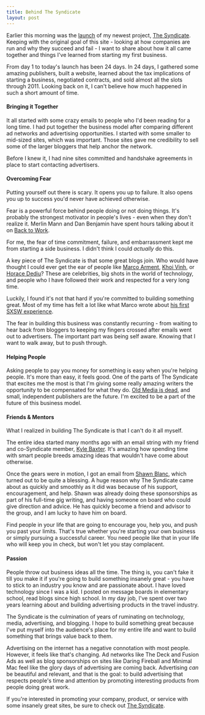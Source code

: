```yaml
---
title: Behind The Syndicate
layout: post
---
```


Earlier this morning was the [launch](http://behindcompanies.com/2011/10/introducing-the-syndicate/) of my newest project, [The Syndicate](http://syndicateads.net). Keeping with the original goal of this site - looking at how companies are run and why they succeed and fail - I want to share about how it all came together and things I've learned from starting my first business.

From day 1 to today's launch has been 24 days. In 24 days, I gathered some amazing publishers, built a website, learned about the tax implications of starting a business, negotiated contracts, and sold almost all the slots through 2011. Looking back on it, I can't believe how much happened in such a short amount of time.

#### Bringing it Together

It all started with some crazy emails to people who I'd been reading for a long time. I had put together the business model after comparing different ad networks and advertising opportunities. I started with some smaller to mid-sized sites, which was important. Those sites gave me credibility to sell some of the larger bloggers that help anchor the network.

Before I knew it, I had nine sites committed and handshake agreements in place to start contacting advertisers.

#### Overcoming Fear

Putting yourself out there is scary. It opens you up to failure. It also opens you up to success you'd never have achieved otherwise.

Fear is a powerful force behind people doing or not doing things. It's probably the strongest motivator in people's lives - even when they don't realize it. Merlin Mann and Dan Benjamin have spent hours talking about it on [Back to Work](http://5by5.tv/b2w/23-failure-option).

For me, the fear of time commitment, failure, and embarrassment kept me from starting a side business. I didn't think I could *actually* do this.

A key piece of The Syndicate is that some great blogs join. Who would have thought I could ever get the ear of people like [Marco Arment](http://marco.org/), [Khoi Vinh](http://subtraction.com/), or [Horace Dediu](http://asymco.com/)? These are celebrities, big shots in the world of technology, and people who I have followed their work and respected for a very long time.

Luckily, I found it's not that hard if you're committed to building something great. Most of my time has felt a lot like what Marco wrote about [his first SXSW experience](http://www.marco.org/2011/09/26/gruber-merlin-sxsw-2009).

The fear in building this business was constantly recurring - from waiting to hear back from bloggers to keeping my fingers crossed after emails went out to advertisers. The important part was being self aware. Knowing that I want to walk away, but to push through.

#### Helping People

Asking people to pay you money for something is easy when you're helping people. It's more than easy, it feels good. One of the parts of The Syndicate that excites me the most is that I'm giving some really amazing writers the opportunity to be compensated for what they do. [Old Media is dead](http://behindcompanies.com/2011/02/the-nail-in-old-medias-coffin/), and small, independent publishers are the future. I'm excited to be a part of the future of this business model.

#### Friends & Mentors

What I realized in building The Syndicate is that I can't do it all myself.

The entire idea started many months ago with an email string with my friend and co-Syndicate member, [Kyle Baxter](http://tightwind.net/). It's amazing how spending time with smart people breeds amazing ideas that wouldn't have come about otherwise.

Once the gears were in motion, I got an email from [Shawn Blanc](http://shawnblanc.net), which turned out to be quite a blessing. A huge reason why The Syndicate came about as quickly and smoothly as it did was because of his support, encouragement, and help. Shawn was already doing these sponsorships as part of his full-time gig writing, and having someone on board who could give direction and advice. He has quickly become a friend and advisor to the group, and I am lucky to have him on board.

Find people in your life that are going to encourage you, help you, and push you past your limits. That's true whether you're starting your own business or simply pursuing a successful career. You need people like that in your life who will keep you in check, but won't let you stay complacent.

#### Passion

People throw out business ideas all the time. The thing is, you can't fake it till you make it if you're going to build something insanely great - you have to stick to an industry you know and are passionate about. I have loved technology since I was a kid. I posted on message boards in elementary school, read blogs since high school. In my day job, I've spent over two years learning about and building advertising products in the travel industry.

The Syndicate is the culmination of years of ruminating on technology, media, advertising, and blogging. I hope to build something great because I've put myself into the audience's place for my entire life and want to build something that brings value back to them.

Advertising on the internet has a negative connotation with most people. However, it feels like that's changing. Ad networks like The Deck and Fusion Ads as well as blog sponsorships on sites like Daring Fireball and Minimal Mac feel like the glory days of advertising are coming back. Advertising *can* be beautiful and relevant, and that is the goal: to build advertising that respects people's time and attention by promoting interesting products from people doing great work.

If you're interested in promoting your company, product, or service with some insanely great sites, be sure to check out [The Syndicate](http://syndicateads.net).
